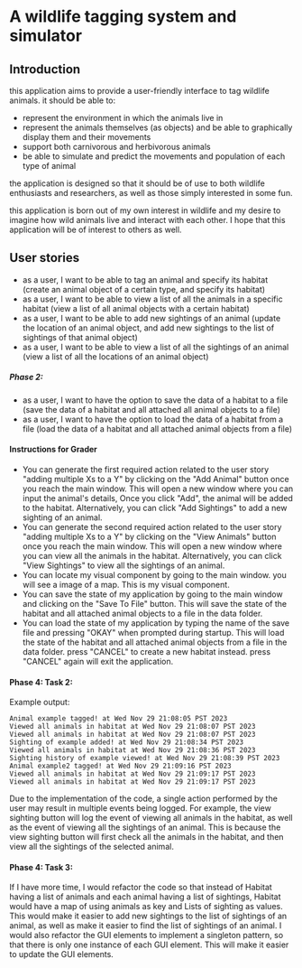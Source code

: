 # A wildlife tagging system and simulator

## Introduction
this application aims to provide a user-friendly interface to tag wildlife animals. 
it should be able to:
- represent the environment in which the animals live in
- represent the animals themselves (as objects) and be able to graphically display them and their movements
- support both carnivorous and herbivorous animals
- be able to simulate and predict the movements and population of each type of animal

the application is designed so that it should be of use to both wildlife enthusiasts and researchers, as well as those simply interested in some fun.

this application is born out of my own interest in wildlife and my desire to imagine how wild animals live and interact with each other. I hope that this application will be of interest to others as well.

## User stories
- as a user, I want to be able to tag an animal and specify its habitat (create an animal object of a certain type, and specify its habitat)
- as a user, I want to be able to view a list of all the animals in a specific habitat (view a list of all animal objects with a certain habitat)
- as a user, I want to be able to add new sightings of an animal (update the location of an animal object, and add new sightings to the list of sightings of that animal object)
- as a user, I want to be able to view a list of all the sightings of an animal (view a list of all the locations of an animal object)
##### Phase 2:
- as a user, I want to have the option to save the data of a habitat to a file (save the data of a habitat and all attached all animal objects to a file)
- as a user, I want to have the option to load the data of a habitat from a file (load the data of a habitat and all attached animal objects from a file)


#### Instructions for Grader

- You can generate the first required action related to the user story "adding multiple Xs to a Y" by clicking on the "Add Animal" button once you reach the main window. 
  This will open a new window where you can input the animal's details, Once you click "Add", the animal will be added to the habitat. Alternatively, you can click "Add Sightings" to add a new sighting of an animal.
- You can generate the second required action related to the user story "adding multiple Xs to a Y" by clicking on the "View Animals" button once you reach the main window. 
  This will open a new window where you can view all the animals in the habitat. Alternatively, you can click "View Sightings" to view all the sightings of an animal.
- You can locate my visual component by going to the main window. you will see a image of a map. This is my visual component.
- You can save the state of my application by going to the main window and clicking on the "Save To File" button. This will save the state of the habitat and all attached animal objects to a file in the data folder.
- You can load the state of my application by typing the name of the save file and pressing "OKAY" when prompted during startup.
  This will load the state of the habitat and all attached animal objects from a file in the data folder. press "CANCEL" to create a new habitat instead. press "CANCEL" again will exit the application.

#### Phase 4: Task 2: 

Example output:
```
Animal example tagged! at Wed Nov 29 21:08:05 PST 2023
Viewed all animals in habitat at Wed Nov 29 21:08:07 PST 2023
Viewed all animals in habitat at Wed Nov 29 21:08:07 PST 2023
Sighting of example added! at Wed Nov 29 21:08:34 PST 2023
Viewed all animals in habitat at Wed Nov 29 21:08:36 PST 2023
Sighting history of example viewed! at Wed Nov 29 21:08:39 PST 2023
Animal example2 tagged! at Wed Nov 29 21:09:16 PST 2023
Viewed all animals in habitat at Wed Nov 29 21:09:17 PST 2023
Viewed all animals in habitat at Wed Nov 29 21:09:17 PST 2023
```
Due to the implementation of the code, a single action performed by the user may result in multiple events being logged. For example, the view sighting button will log the event of viewing all animals in the habitat, as well as the event of viewing all the sightings of an animal. This is because the view sighting button will first check all the animals in the habitat, and then view all the sightings of the selected animal.

#### Phase 4: Task 3:
If I have more time, I would refactor the code so that instead of Habitat having a list of animals and each animal having a list of sightings, Habitat would have a map of using animals as key and Lists of sighting as values. This would make it easier to add new sightings to the list of sightings of an animal, as well as make it easier to find the list of sightings of an animal. 
I would also refactor the GUI elements to implement a singleton pattern, so that there is only one instance of each GUI element. This will make it easier to update the GUI elements.